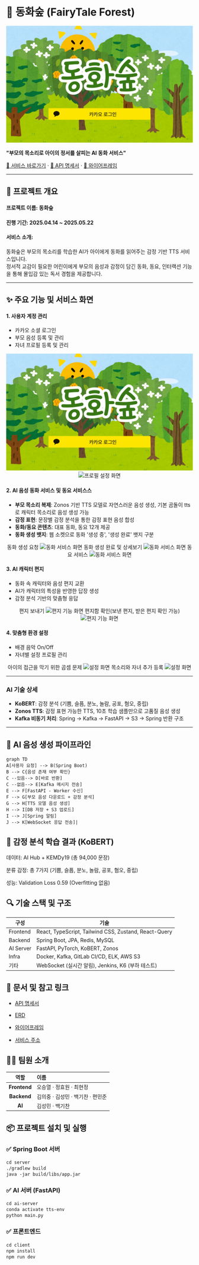 # 🌳 동화숲 (FairyTale Forest)

<p align="center">
    <img src="./이미지/Login.png">
</p>

**"부모의 목소리로 아이의 정서를 살피는 AI 동화 서비스"**

[🔗 서비스 바로가기](https://donghwasoop.com/) · [📘 API 명세서](https://yielding-libra-062.notion.site/API-1d560a1ef67281359594cce20eabaef7?pvs=4) · [🎨 와이어프레임](https://www.figma.com/design/qlkrP2L61tqSOUJ1oiykbp/Wireframe?node-id=29-7&p=f&t=g2o8jc2yXlMdzHI7-0)

---

## 🧸 프로젝트 개요

#### 프로젝트 이름: 동화숲

#### 진행 기간: 2025.04.14 ~ 2025.05.22

#### 서비스 소개:

동화숲은 부모의 목소리를 학습한 AI가 아이에게 동화를 읽어주는 감정 기반 TTS 서비스입니다.  
정서적 교감이 필요한 어린이에게 부모의 음성과 감정이 담긴 동화, 동요, 인터랙션 기능을 통해 몰입감 있는 독서 경험을 제공합니다.

---

## ✨ 주요 기능 및 서비스 화면

#### 1. 사용자 계정 관리
- 카카오 소셜 로그인
- 부모 음성 등록 및 관리
- 자녀 프로필 등록 및 관리

<p align="center">
    <img src="./이미지/Login.png" alt="로그인 화면">
    <img src="./영상gif/Startsetting.gif" alt="프로필 설정 화면">
</p>

#### 2. AI 음성 동화 서비스 및 동요 서비스스
- **부모 목소리 복제**: Zonos 기반 TTS 모델로 자연스러운 음성 생성, 기본 곰돌이 tts로 캐릭터 목소리로 음성 생성 가능
- **감정 표현**: 문장별 감정 분석을 통한 감정 표현 음성 합성
- **동화/동요 콘텐츠**: 대표 동화, 동요 12개 제공
- **동화 생성 뱃지**: 웹 소켓으로 동화 '생성 중', '생성 완료' 뱃지 구분

<p align="center">
    동화 생성 요청
    <img src="./영상gif/동화생성요청.gif" alt="동화 서비스 화면">
    동화 생성 완료 및 상세보기
    <img src="./영상gif/동화생성완료및상세보기.gif" alt="동화 서비스 화면">
    동요 서비스
    <img src="./영상gif/동요.gif" alt="동화 서비스 화면">
</p>

#### 3. AI 캐릭터 편지
- 동화 속 캐릭터와 음성 편지 교환
- AI가 캐릭터의 특성을 반영한 답장 생성
- 감정 분석 기반의 맞춤형 응답

<p align="center">
    편지 보내기
    <img src="./영상gif/편지-보내기.gif" alt="편지 기능 화면">
    편지함 확인(보낸 편지, 받은 편지 확인 가능)
    <img src="./영상gif/편지_답변확인.gif" alt="편지 기능 화면">
</p>

#### 4. 맞춤형 환경 설정
- 배경 음악 On/Off
- 자녀별 설정 프로필 관리

<p align="center">
    아이의 접근을 막기 위한 곱셈 문제
    <img src="./영상gif/설정화면비밀번호.gif" alt="설정 화면">
    목소리와 자녀 추가 등록
    <img src="./영상gif/목소리_자녀-추가등록.gif" alt="설정 화면">
</p>

---

### AI 기술 상세
- **KoBERT**: 감정 분석 (기쁨, 슬픔, 분노, 놀람, 공포, 혐오, 중립)
- **Zonos TTS**: 감정 표현 가능한 TTS, 10초 학습 샘플만으로 고품질 음성 생성
- **Kafka 비동기 처리**: Spring → Kafka → FastAPI → S3 → Spring 반환 구조

---

## 🧠 AI 음성 생성 파이프라인

```
graph TD
A[사용자 요청] --> B(Spring Boot)
B --> C{음성 존재 여부 확인}
C --있음--> D[바로 반환]
C --없음--> E[Kafka 메시지 전송]
E --> F[FastAPI - Worker 수신]
F --> G[부모 음성 다운로드 + 감정 분석]
G --> H[TTS 모델 음성 생성]
H --> I[DB 저장 + S3 업로드]
I --> J[Spring 알림]
J --> K[WebSocket 응답 전송]|
```
## 🧪 감정 분석 학습 결과 (KoBERT)
데이터: AI Hub + KEMDy19 (총 94,000 문장)

분류 감정: 총 7가지 (기쁨, 슬픔, 분노, 놀람, 공포, 혐오, 중립)

성능: Validation Loss 0.59 (Overfitting 없음)

## 🔍 기술 스택 및 구조

| 구성 | 기술 |
|------|------|
| Frontend | React, TypeScript, Tailwind CSS, Zustand, React-Query |
| Backend | Spring Boot, JPA, Redis, MySQL |
| AI Server | FastAPI, PyTorch, KoBERT, Zonos |
| Infra | Docker, Kafka, GitLab CI/CD, ELK, AWS S3 |
| 기타 | WebSocket (실시간 알림), Jenkins, K6 (부하 테스트) |

## 📄 문서 및 참고 링크
*   [API 명세서](https://yielding-libra-062.notion.site/API-1d560a1ef67281359594cce20eabaef7?pvs=4)

*   [ERD](https://www.erdcloud.com/d/Ha4eRAJs2EWmBWkXD)

*   [와이어프레임](https://www.figma.com/design/qlkrP2L61tqSOUJ1oiykbp/Wireframe?node-id=29-7&p=f&t=g2o8jc2yXlMdzHI7-0)

*   [서비스 주소](https://donghwasoop.com/)

## 🧑‍💻 팀원 소개
| 역할 | 이름 |
|:---:|:---|
| **Frontend** | 오승열 · 정효원 · 최현정 |
| **Backend** | 김의중 · 김성민 · 백기찬 · 편민준 |
| **AI** | 김성민 · 백기찬 |

## 📦 프로젝트 설치 및 실행
### ✅ Spring Boot 서버
```
cd server
./gradlew build
java -jar build/libs/app.jar
```
### ✅ AI 서버 (FastAPI)
```
cd ai-server
conda activate tts-env
python main.py
```
### ✅ 프론트엔드
```
cd client
npm install
npm run dev
```

    

    

    
